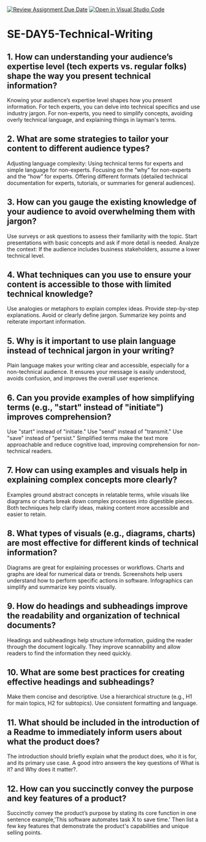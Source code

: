 [![Review Assignment Due Date](https://classroom.github.com/assets/deadline-readme-button-22041afd0340ce965d47ae6ef1cefeee28c7c493a6346c4f15d667ab976d596c.svg)](https://classroom.github.com/a/zsAR-pyY)
[![Open in Visual Studio Code](https://classroom.github.com/assets/open-in-vscode-2e0aaae1b6195c2367325f4f02e2d04e9abb55f0b24a779b69b11b9e10269abc.svg)](https://classroom.github.com/online_ide?assignment_repo_id=16152952&assignment_repo_type=AssignmentRepo)
# SE-DAY5-Technical-Writing
## 1. How can understanding your audience’s expertise level (tech experts vs. regular folks) shape the way you present technical information?
Knowing your audience’s expertise level shapes how you present information. For tech experts, you can delve into technical specifics and use industry jargon. For non-experts, you need to simplify concepts, avoiding overly technical language, and explaining things in layman's terms.
## 2. What are some strategies to tailor your content to different audience types?
  Adjusting language complexity: Using technical terms for experts and simple language for non-experts.
  Focusing on the “why” for non-experts and the “how” for experts.
  Offering different formats (detailed technical documentation for experts, tutorials, or summaries for general audiences).
## 3. How can you gauge the existing knowledge of your audience to avoid overwhelming them with jargon?
Use surveys or ask questions to assess their familiarity with the topic.
Start presentations with basic concepts and ask if more detail is needed.
Analyze the context: If the audience includes business stakeholders, assume a lower technical level.
## 4. What techniques can you use to ensure your content is accessible to those with limited technical knowledge?
Use analogies or metaphors to explain complex ideas.
Provide step-by-step explanations.
Avoid or clearly define jargon.
Summarize key points and reiterate important information.
## 5. Why is it important to use plain language instead of technical jargon in your writing?
Plain language makes your writing clear and accessible, especially for a non-technical audience. It ensures your message is easily understood, avoids confusion, and improves the overall user experience.
## 6. Can you provide examples of how simplifying terms (e.g., "start" instead of "initiate") improves comprehension?
Use "start" instead of "initiate."
Use "send" instead of "transmit."
Use "save" instead of "persist." Simplified terms make the text more approachable and reduce cognitive load, improving comprehension for non-technical readers.
## 7. How can using examples and visuals help in explaining complex concepts more clearly?
Examples ground abstract concepts in relatable terms, while visuals like diagrams or charts break down complex processes into digestible pieces. Both techniques help clarify ideas, making content more accessible and easier to retain.

## 8. What types of visuals (e.g., diagrams, charts) are most effective for different kinds of technical information?
Diagrams are great for explaining processes or workflows.
Charts and graphs are ideal for numerical data or trends.
Screenshots help users understand how to perform specific actions in software.
Infographics can simplify and summarize key points visually.

## 9. How do headings and subheadings improve the readability and organization of technical documents?
Headings and subheadings help structure information, guiding the reader through the document logically. They improve scannability and allow readers to find the information they need quickly.
## 10. What are some best practices for creating effective headings and subheadings?
Make them concise and descriptive.
Use a hierarchical structure (e.g., H1 for main topics, H2 for subtopics).
Use consistent formatting and language.
## 11. What should be included in the introduction of a Readme to immediately inform users about what the product does?
The introduction should briefly explain what the product does, who it is for, and its primary use case. A good intro answers the key questions of What is it? and Why does it matter?.
## 12. How can you succinctly convey the purpose and key features of a product?
Succinctly convey the product’s purpose by stating its core function in one sentence example,'This software automates task X to save time.' Then list a few key features that demonstrate the product's capabilities and unique selling points.
